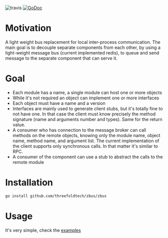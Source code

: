 ![travis](https://travis-ci.com/threefoldtech/zbus.svg?branch=master) [![GoDoc](https://godoc.org/github.com/threefoldtech/zbus?status.svg)](https://godoc.org/github.com/threefoldtech/zbus)

# Motivation
A light weight bus replacement for local inter-process communication. The main goal is to decouple separate
components from each other, by using a light-weight message bus (current implemented redis), to queue and 
send message to the separate component that can serve it. 

# Goal
- Each module has a name, a single module can host one or more objects
- While it's not required an object can implement one or more interfaces
- Each object must have a name and a version
- Interfaces are mainly used to generate client stubs, but it's totally fine to not have one. In that case the client
  must know precisely the method signature (name and arguments number and types). Same for the return value.
- A consumer who has connection to the message broker can call methods on the remote objects, knowing only the module name, object name, method name, and argument list. The current implementation of the client supports only synchronous calls. In that matter it's similar to RPC.
- A consumer of the component can use a stub to abstract the calls to the remote module

# Installation
```bash
go install github.com/threefoldtech/zbus/zbus
```

# Usage
It's very simple, check the [examples](examples)